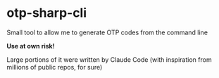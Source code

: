 # otp-sharp-cli
Small tool to allow me to generate OTP codes from the command line

**Use at own risk!**

Large portions of it were written by Claude Code (with inspiration from millions of public repos, for sure)
